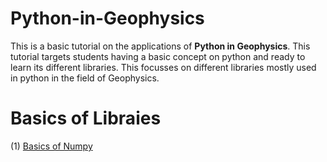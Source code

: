 # Python-in-Geophysics
This is a basic tutorial on the applications of **Python in Geophysics**. This tutorial targets students having a basic concept on python and ready to learn its different libraries. This focusses on different libraries mostly used in python in the field of Geophysics.

# Basics of Libraies
(1) [Basics of Numpy](https://github.com/Arnab14999/Python-in-Geophysics/blob/main/Basics%20of%20Libraries/Numpy.ipynb)
